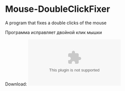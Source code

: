 # Mouse-DoubleClickFixer

A program that fixes a double clicks of the mouse

Программа исправляет двойной клик мышки

Download: ![exe](https://github.com/Kaidoz/Mouse-DoubleClickFixer/releases/download/Release/Mouse-DoubleClickFixer.exe)
